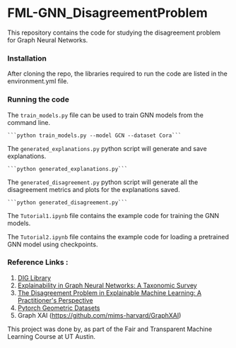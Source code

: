 # FML-GNN_DisagreementProblem

This repository contains the code for studying the disagreement problem for Graph Neural Networks.

### Installation
After cloning the repo, the libraries required to run the code are listed in the environment.yml file.


### Running the code
The `train_models.py` file can be used to train GNN models from the command line.

    ```python train_models.py --model GCN --dataset Cora```

The `generated_explanations.py` python script will generate and save explanations.

    ```python generated_explanations.py```

The `generated_disagreement.py` python script will generate all the disagreement metrics and plots for the explanations saved.

    ```python generated_disagreement.py```


The `Tutorial1.ipynb` file contains the example code for training the GNN models.

The `Tutorial2.ipynb` file contains the example code for loading a pretrained GNN model using checkpoints.


### Reference Links :
1. [DIG Library](https://github.com/divelab/DIG)
2. [Explainability in Graph Neural Networks: A Taxonomic Survey](https://arxiv.org/pdf/2012.15445.pdf)
3. [The Disagreement Problem in Explainable Machine Learning: A Practitioner's Perspective](https://arxiv.org/abs/2202.01602)
4. [Pytorch Geometric Datasets](https://pytorch-geometric.readthedocs.io/en/latest/notes/data_cheatsheet.html)
5. Graph XAI (https://github.com/mims-harvard/GraphXAI)


This project was done by, as part of the Fair and Transparent Machine Learning Course at UT Austin. 